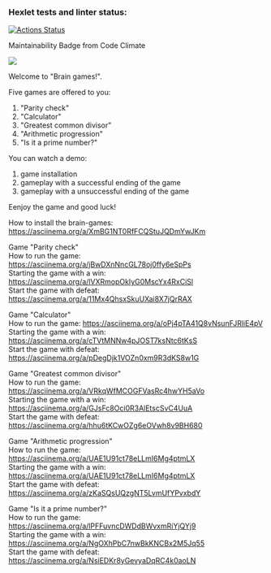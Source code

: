 ### Hexlet tests and linter status:
[![Actions Status](https://github.com/serVmik/python-project-49/workflows/hexlet-check/badge.svg)](https://github.com/serVmik/python-project-49/actions)

Maintainability Badge from Code Climate

<a href="https://codeclimate.com/github/serVmik/python-project-49/maintainability"><img src="https://api.codeclimate.com/v1/badges/ab152cea8fdf9be54bc5/maintainability" /></a>

Welcome to "Brain games!".

Five games are offered to you:
1) "Parity check"
2) "Calculator"
3) "Greatest common divisor"
4) "Arithmetic progression"
5) "Is it a prime number?"

You can watch a demo:
1) game installation
2) gameplay with a successful ending of the game
3) gameplay with a unsuccessful ending of the game

Eenjoy the game and good luck!

How to install the brain-games: https://asciinema.org/a/XmBG1NT0RfFCQStuJQDmYwJKm

Game "Parity check"  
How to run the game: https://asciinema.org/a/jBwDXnNncGL78oj0ffy6eSpPs  
Starting the game with a win: https://asciinema.org/a/lVXRmopOkIyG0MscYx4RxCiSl  
Start the game with defeat: https://asciinema.org/a/11Mx4QhsxSkuUXai8X7jQrRAX

Game "Calculator"  
How to run the game: https://asciinema.org/a/oPj4pTA41Q8vNsunFJRliE4pV  
Starting the game with a win: https://asciinema.org/a/cTVtMNNw4pJOST7ksNtc6tKsS  
Start the game with defeat: https://asciinema.org/a/pDegDjk1VOZn0xm9R3dKS8w1G

Game "Greatest common divisor"  
How to run the game: https://asciinema.org/a/VRkqWfMCOGFVasRc4hwYH5aVo  
Starting the game with a win: https://asciinema.org/a/GJsFc8Oci0R3AlEtscSvC4UuA  
Start the game with defeat: https://asciinema.org/a/hhu6tKCwOZg6eOVwh8v9BH680

Game "Arithmetic progression"  
How to run the game: https://asciinema.org/a/UAE1U91ct78eLLmI6Mg4ptmLX  
Starting the game with a win: https://asciinema.org/a/UAE1U91ct78eLLmI6Mg4ptmLX  
Start the game with defeat: https://asciinema.org/a/zKaSQsUQzgNT5LvmUfYPvxbdY

Game "Is it a prime number?"  
How to run the game: https://asciinema.org/a/lPFFuvncDWDdBWvxmRiYjQYj9  
Starting the game with a win: https://asciinema.org/a/NgOXhPbC7nwBkKNCBx2M5Jq55  
Start the game with defeat: https://asciinema.org/a/NsiEDKr8yGevyaDqRC4k0aoLN
